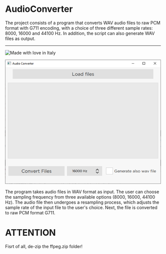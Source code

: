 # AudioConverter
The project consists of a program that converts WAV audio files to raw PCM format with G711 encoding, with a choice of three different sample rates: 8000, 16000 and 44100 Hz. In addition, the script can also generate WAV files as output.

***
![Made with love in Italy](https://madewithlove.now.sh/it?heart=true&colorA=%234d3c6f&template=for-the-badge)

![](https://github.com/DarkShrill/AudioConverter/blob/master/stuff/audio_converter.PNG)

The program takes audio files in WAV format as input. The user can choose the sampling frequency from three available options (8000, 16000, 44100 Hz). The audio file then undergoes a resampling process, which adjusts the sample rate of the input file to the user's choice. Next, the file is converted to raw PCM format G711.

# ATTENTION
Fisrt of all, de-zip the ffpeg.zip folder!
